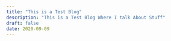 ```yaml
---
title: "This is a Test Blog"
description: "This is a Test Blog Where I talk About Stuff"
draft: false
date: 2020-09-09
---
```

